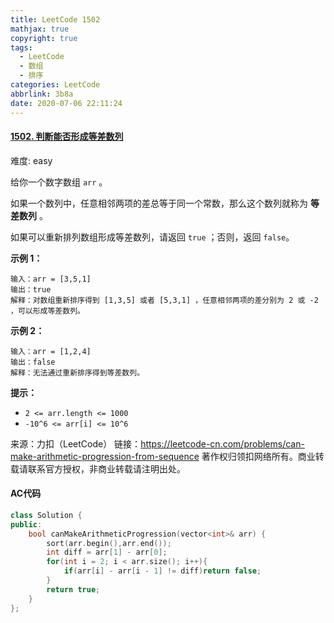 ```yaml
---
title: LeetCode 1502
mathjax: true
copyright: true
tags:
  - LeetCode
  - 数组
  - 排序
categories: LeetCode
abbrlink: 3b8a
date: 2020-07-06 22:11:24
---
```


#### [1502. 判断能否形成等差数列](https://leetcode-cn.com/problems/can-make-arithmetic-progression-from-sequence/)

难度: easy

给你一个数字数组 `arr` 。

如果一个数列中，任意相邻两项的差总等于同一个常数，那么这个数列就称为 **等差数列** 。

如果可以重新排列数组形成等差数列，请返回 `true` ；否则，返回 `false`。

**示例 1：**

```
输入：arr = [3,5,1]
输出：true
解释：对数组重新排序得到 [1,3,5] 或者 [5,3,1] ，任意相邻两项的差分别为 2 或 -2 ，可以形成等差数列。
```

**示例 2：**

```
输入：arr = [1,2,4]
输出：false
解释：无法通过重新排序得到等差数列。
```

**提示：**

- `2 <= arr.length <= 1000`
- `-10^6 <= arr[i] <= 10^6`

<!--more-->

来源：力扣（LeetCode）
链接：https://leetcode-cn.com/problems/can-make-arithmetic-progression-from-sequence
著作权归领扣网络所有。商业转载请联系官方授权，非商业转载请注明出处。

#### AC代码

```c++
class Solution {
public:
    bool canMakeArithmeticProgression(vector<int>& arr) {
        sort(arr.begin(),arr.end());
        int diff = arr[1] - arr[0];
        for(int i = 2; i < arr.size(); i++){
            if(arr[i] - arr[i - 1] != diff)return false;
        }
        return true;
    }
};
```

